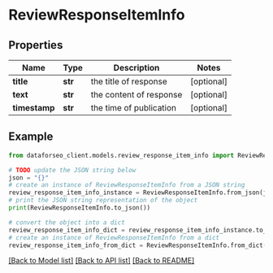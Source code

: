 # ReviewResponseItemInfo


## Properties

Name | Type | Description | Notes
------------ | ------------- | ------------- | -------------
**title** | **str** | the title of response | [optional] 
**text** | **str** | the content of response | [optional] 
**timestamp** | **str** | the time of publication | [optional] 

## Example

```python
from dataforseo_client.models.review_response_item_info import ReviewResponseItemInfo

# TODO update the JSON string below
json = "{}"
# create an instance of ReviewResponseItemInfo from a JSON string
review_response_item_info_instance = ReviewResponseItemInfo.from_json(json)
# print the JSON string representation of the object
print(ReviewResponseItemInfo.to_json())

# convert the object into a dict
review_response_item_info_dict = review_response_item_info_instance.to_dict()
# create an instance of ReviewResponseItemInfo from a dict
review_response_item_info_from_dict = ReviewResponseItemInfo.from_dict(review_response_item_info_dict)
```
[[Back to Model list]](../README.md#documentation-for-models) [[Back to API list]](../README.md#documentation-for-api-endpoints) [[Back to README]](../README.md)


